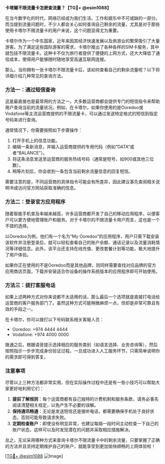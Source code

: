 **卡塔爾不限流量卡怎麽查流量？【TG💪+ @esim1088】**

在当今数字化的时代，网络已经成为我们生活、工作和娱乐中不可或缺的一部分。而当提到流量问题时，不少人都会关心如何查询自己剩余的流量，尤其是对于那些使用卡塔尔不限流量卡的用户来说，这个问题显得尤为重要。

卡塔尔作为一个中东国家，近年来因其经济快速发展以及旅游业的繁荣吸引了大量游客。为了满足这些国际游客的需求，卡塔尔推出了各种各样的SIM卡服务，其中就包括不限流量卡。这种卡不仅为旅行者提供了便捷的上网方式，还大大降低了通信成本，使得用户能够随时随地享受高速互联网连接。

那么，当你拥有一张卡塔尔不限流量卡后，该如何查看自己的剩余流量呢？以下将详细介绍几种常见的查询方法。

### 方法一：通过短信查询

这是最直接也是最常用的方法之一。大多数运营商都会提供专门的短信指令来帮助用户查询当前的流量状况。例如，在卡塔尔，如果你使用的是Ooredoo或Vodafone等主流运营商提供的不限流量卡，可以通过发送特定格式的短信到指定号码来进行查询。

通常情况下，你需要按照如下步骤操作：

1. 打开手机上的信息功能。
2. 编辑一条新消息，并输入运营商提供的专用代码（例如“DATA”或者“BALANCE”）。
3. 将这条消息发送至运营商的服务热线号码（通常是短号，如900或其他三位数）。
4. 稍等片刻后，你会收到一条包含当前剩余流量信息的回复短信。

需要注意的是，不同运营商的具体指令可能会有所差异，因此建议事先查阅相关说明书或访问官方网站获取准确的信息。

### 方法二：登录官方应用程序

随着智能手机普及率越来越高，许多运营商都开发了自己的移动应用程序，以便客户可以更方便地管理账户和服务。对于卡塔尔的不限流量卡用户而言，这也是一个不错的选择。

以Ooredoo为例，他们有一个名为“My Ooredoo”的应用程序，用户只需下载安装该软件并注册登录后，就可以轻松查看自己的账户余额、通话记录以及流量消耗情况等详细信息。此外，该平台还支持在线充值、更改套餐计划等功能，极大地提升了用户体验。

如果你正在使用的不是Ooredoo而是其他品牌，则同样需要查找对应品牌的官方应用商店页面，下载并安装适合你设备的操作系统版本的应用程序即可开始使用。

### 方法三：拨打客服电话

如果上述两种方式对你来说都不太适用的话，那么最后一个选项就是直接打电话给运营商的客户服务部门了。虽然这种方式可能稍微麻烦一点，但却是非常可靠且有效的手段之一。

在卡塔尔，你可以拨打以下号码联系相关客服人员：
- Ooredoo: +974 4444 4444
- Vodafone: +974 4000 0000

拨通之后，根据语音提示选择相应的服务类别（如语言选择、业务咨询等），然后按照指示一步步完成身份验证过程。一旦成功进入人工服务环节，只需简单说明你的需求即可得到答复。

### 注意事项

尽管以上三种方法都非常实用，但在实际操作过程中还是有一些小技巧可以帮助大家更好地利用它们：

1. **提前了解规则**：每个运营商都有自己独特的计费机制和服务条款，请务必事先阅读清楚相关规定，以免产生不必要的误解。
2. **保持通讯畅通**：无论是发送短信还是接听电话，都需要确保手机处于良好状态，否则可能导致请求失败。
3. **定期检查账户**：即使没有明显异常，也建议每隔一段时间主动检查一下自己的账户状态，这样可以及时发现潜在的问题并采取相应措施解决。

总之，无论采用哪种方式来查询卡塔尔不限流量卡中的剩余流量，只要掌握了正确的方法并且坚持定期维护自己的账户，就能享受到更加愉快顺畅的上网体验啦！

[[TG💪+ @esim1088](https://t.me/s/esim1088) ![Image](https://i.postimg.cc/4NQfJmqS/Snipaste-2025-05-13-00-14-12.png)]